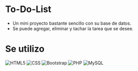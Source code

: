 # To-Do-List

* Un mini proyecto bastante sencillo con su base de datos.
* Se puede agregar, eliminar y tachar la tarea que se desee.

# Se utilizo

![HTML5](https://img.shields.io/badge/-HTML5-333333?style=flat&logo=html5) 
![CSS](https://img.shields.io/badge/-CSS-333333?style=flat&logo=css)
![Bootstrap](https://img.shields.io/badge/-Bootstrap-333333?style=flat&logo=bootstrap)
![PHP](https://img.shields.io/badge/-PHP-333333?style=flat&logo=php)
![MySQL](https://img.shields.io/badge/-MySQL-333333?style=flat&logo=mysql)




